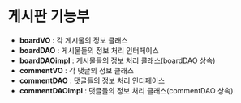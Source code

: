 # 게시판 기능부

- **boardVO** : 각 게시물의 정보 클래스
- **boardDAO** : 게시물들의 정보 처리 인터페이스
- **boardDAOimpl** : 게시물들의 정보 처리 클래스(boardDAO 상속)
- **commentVO** : 각 댓글의 정보 클래스
- **commentDAO** : 댓글들의 정보 처리 인터페이스
- **commentDAOimpl** : 댓글들의 정보 처리 클래스(commentDAO 상속)